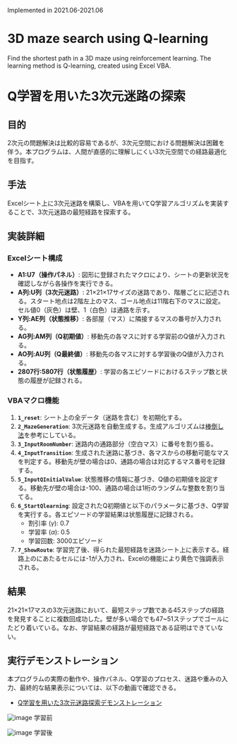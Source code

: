 Implemented in 2021.06-2021.06
# 3D maze search using Q-learning
Find the shortest path in a 3D maze using reinforcement learning. The learning method is Q-learning, created using Excel VBA.

# Q学習を用いた3次元迷路の探索
## 目的
2次元の問題解決は比較的容易であるが、3次元空間における問題解決は困難を伴う。本プログラムは、人間が直感的に理解しにくい3次元空間での経路最適化を目指す。

## 手法
Excelシート上に3次元迷路を構築し、VBAを用いてQ学習アルゴリズムを実装することで、3次元迷路の最短経路を探索する。

## 実装詳細
### Excelシート構成
* **A1:U7（操作パネル）**: 図形に登録されたマクロにより、シートの更新状況を確認しながら各操作を実行できる。
* **A列:U列（3次元迷路）**: 21×21×17サイズの迷路であり、階層ごとに記述される。スタート地点は2階左上のマス、ゴール地点は11階右下のマスに設定。セル値0（灰色）は壁、1（白色）は通路を示す。
* **Y列:AE列（状態推移）**: 各部屋（マス）に隣接するマスの番号が入力される。
* **AG列:AM列（Q初期値）**: 移動先の各マスに対する学習前のQ値が入力される。
* **AO列:AU列（Q最終値）**: 移動先の各マスに対する学習後のQ値が入力される。
* **2807行:5807行（状態履歴）**: 学習の各エピソードにおけるステップ数と状態の履歴が記録される。

### VBAマクロ機能
1.  **`1_reset`**: シート上の全データ（迷路を含む）を初期化する。
2.  **`2_MazeGeneration`**: 3次元迷路を自動生成する。生成アルゴリズムは[棒倒し法](https://news.mynavi.jp/article/nadeshiko-61/)を参考にしている。
3.  **`3_InputRoomNumber`**: 迷路内の通路部分（空白マス）に番号を割り振る。
4.  **`4_InputTransition`**: 生成された迷路に基づき、各マスからの移動可能なマスを判定する。移動先が壁の場合は0、通路の場合は対応するマス番号を記録する。
5.  **`5_InputQInitialValue`**: 状態推移の情報に基づき、Q値の初期値を設定する。移動先が壁の場合は-100、通路の場合は1桁のランダムな整数を割り当てる。
6.  **`6_StartQlearning`**: 設定されたQ初期値と以下のパラメータに基づき、Q学習を実行する。各エピソードの学習結果は状態履歴に記録される。
    * 割引率 ($\gamma$): 0.7
    * 学習率 ($\alpha$): 0.5
    * 学習回数: 3000エピソード
7.  **`7_ShowRoute`**: 学習完了後、得られた最短経路を迷路シート上に表示する。経路上のにあたるセルには-1が入力され、Excelの機能により黄色で強調表示される。

## 結果
21×21×17マスの3次元迷路において、最短ステップ数である45ステップの経路を発見することに複数回成功した。壁が多い場合でも47~51ステップでゴールにたどり着いている。なお、学習結果の経路が最短経路である証明はできていない。

## 実行デモンストレーション
本プログラムの実際の動作や、操作パネル、Q学習のプロセス、迷路や重みの入力、最終的な結果表示については、以下の動画で確認できる。
* [Q学習を用いた3次元迷路探索デモンストレーション](https://youtu.be/dtFFJx3qzhI)

![image](https://github.com/user-attachments/assets/37c12bba-5fc6-42f0-97cd-28e3227cdedf)
学習前

![image](https://github.com/user-attachments/assets/a20b02ff-8c30-4d73-b34f-b795bec3a95e)
学習後
